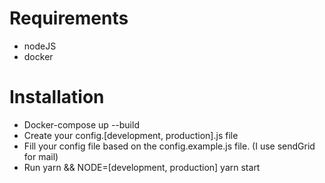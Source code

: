 # Requirements

- nodeJS
- docker

# Installation

- Docker-compose up --build
- Create your config.[development, production].js file
- Fill your config file based on the config.example.js file. (I use sendGrid for mail)
- Run yarn && NODE=[development, production] yarn start

